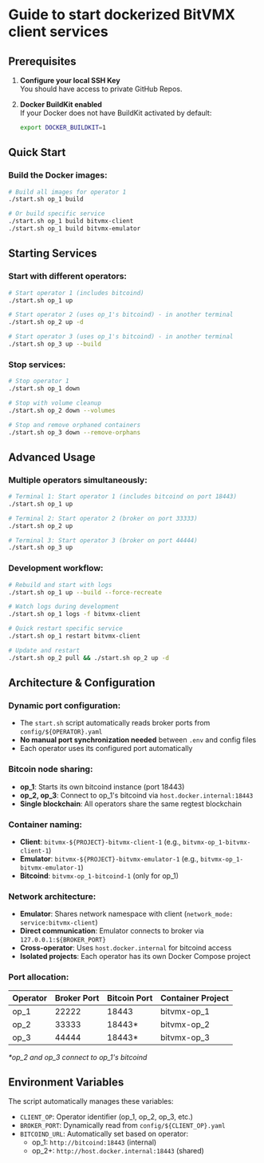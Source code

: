 # Guide to start dockerized BitVMX client services

## Prerequisites

1. **Configure your local SSH Key**  
   You should have access to private GitHub Repos.

2. **Docker BuildKit enabled**  
   If your Docker does not have BuildKit activated by default:
   ```bash
   export DOCKER_BUILDKIT=1
   ```

## Quick Start

### Build the Docker images:
```bash
# Build all images for operator 1
./start.sh op_1 build

# Or build specific service
./start.sh op_1 build bitvmx-client
./start.sh op_1 build bitvmx-emulator
```

## Starting Services

### Start with different operators:

```bash
# Start operator 1 (includes bitcoind)
./start.sh op_1 up

# Start operator 2 (uses op_1's bitcoind) - in another terminal
./start.sh op_2 up -d

# Start operator 3 (uses op_1's bitcoind) - in another terminal
./start.sh op_3 up --build
```

### Stop services:

```bash
# Stop operator 1
./start.sh op_1 down

# Stop with volume cleanup
./start.sh op_2 down --volumes

# Stop and remove orphaned containers
./start.sh op_3 down --remove-orphans
```

## Advanced Usage

### Multiple operators simultaneously:
```bash
# Terminal 1: Start operator 1 (includes bitcoind on port 18443)
./start.sh op_1 up

# Terminal 2: Start operator 2 (broker on port 33333)
./start.sh op_2 up

# Terminal 3: Start operator 3 (broker on port 44444)
./start.sh op_3 up
```

### Development workflow:
```bash
# Rebuild and start with logs
./start.sh op_1 up --build --force-recreate

# Watch logs during development
./start.sh op_1 logs -f bitvmx-client

# Quick restart specific service
./start.sh op_1 restart bitvmx-client

# Update and restart
./start.sh op_2 pull && ./start.sh op_2 up -d
```

## Architecture & Configuration

### Dynamic port configuration:
- The `start.sh` script automatically reads broker ports from `config/${OPERATOR}.yaml`
- **No manual port synchronization needed** between `.env` and config files
- Each operator uses its configured port automatically

### Bitcoin node sharing:
- **op_1**: Starts its own bitcoind instance (port 18443)
- **op_2, op_3**: Connect to op_1's bitcoind via `host.docker.internal:18443`
- **Single blockchain**: All operators share the same regtest blockchain

### Container naming:
- **Client**: `bitvmx-${PROJECT}-bitvmx-client-1` (e.g., `bitvmx-op_1-bitvmx-client-1`)
- **Emulator**: `bitvmx-${PROJECT}-bitvmx-emulator-1` (e.g., `bitvmx-op_1-bitvmx-emulator-1`)
- **Bitcoind**: `bitvmx-op_1-bitcoind-1` (only for op_1)

### Network architecture:
- **Emulator**: Shares network namespace with client (`network_mode: service:bitvmx-client`)
- **Direct communication**: Emulator connects to broker via `127.0.0.1:${BROKER_PORT}`
- **Cross-operator**: Uses `host.docker.internal` for bitcoind access
- **Isolated projects**: Each operator has its own Docker Compose project

### Port allocation:
| Operator | Broker Port | Bitcoin Port | Container Project |
|----------|-------------|--------------|-------------------|
| op_1     | 22222       | 18443        | bitvmx-op_1       |
| op_2     | 33333       | 18443*       | bitvmx-op_2       |
| op_3     | 44444       | 18443*       | bitvmx-op_3       |

*\*op_2 and op_3 connect to op_1's bitcoind*


## Environment Variables

The script automatically manages these variables:
- `CLIENT_OP`: Operator identifier (op_1, op_2, op_3, etc.)
- `BROKER_PORT`: Dynamically read from `config/${CLIENT_OP}.yaml`
- `BITCOIND_URL`: Automatically set based on operator:
  - op_1: `http://bitcoind:18443` (internal)
  - op_2+: `http://host.docker.internal:18443` (shared)
